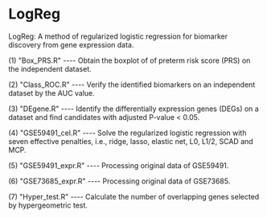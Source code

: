 # LogReg
LogReg: A method of regularized logistic regression for biomarker discovery from gene expression data. 

(1) "Box_PRS.R"  ----  Obtain the boxplot of of preterm risk score (PRS) on the independent dataset.

(2) "Class_ROC.R" ----   Verify the identified biomarkers on an independent dataset by the AUC value.
						 					 
(3) "DEgene.R" ----   Identify the differentially expression genes (DEGs) on a dataset 
						and find candidates with adjusted P-value < 0.05.		

(4) "GSE59491_cel.R" ----  Solve the regularized logistic regression with seven effective penalties,
							i.e., ridge, lasso, elastic net, L0, L1/2, SCAD and MCP. 				  

(5) "GSE59491_expr.R" ----  Processing original data of GSE59491. 	

(6) "GSE73685_expr.R" ----  Processing original data of GSE73685. 	

(7) "Hyper_test.R" ----  Calculate the number of overlapping genes selected by hypergeometric test. 	
